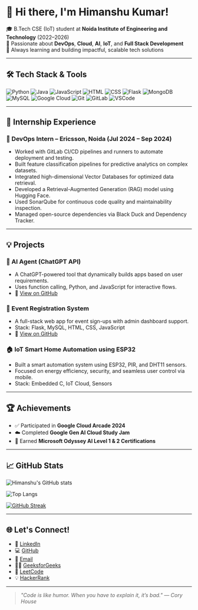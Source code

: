 # 👋 Hi there, I'm Himanshu Kumar!

🎓 B.Tech CSE (IoT) student at **Noida Institute of Engineering and Technology** (2022–2026)  
📍 Passionate about **DevOps**, **Cloud**, **AI**, **IoT**, and **Full Stack Development**  
🚀 Always learning and building impactful, scalable tech solutions

---

## 🛠️ Tech Stack & Tools

![Python](https://img.shields.io/badge/Python-3776AB?style=for-the-badge&logo=python&logoColor=white)
![Java](https://img.shields.io/badge/Java-ED8B00?style=for-the-badge&logo=openjdk&logoColor=white)
![JavaScript](https://img.shields.io/badge/JavaScript-F7DF1E?style=for-the-badge&logo=javascript&logoColor=black)
![HTML](https://img.shields.io/badge/HTML5-E34F26?style=for-the-badge&logo=html5&logoColor=white)
![CSS](https://img.shields.io/badge/CSS3-1572B6?style=for-the-badge&logo=css3&logoColor=white)
![Flask](https://img.shields.io/badge/Flask-black?style=for-the-badge&logo=flask)
![MongoDB](https://img.shields.io/badge/MongoDB-4EA94B?style=for-the-badge&logo=mongodb&logoColor=white)
![MySQL](https://img.shields.io/badge/MySQL-00000F?style=for-the-badge&logo=mysql&logoColor=white)
![Google Cloud](https://img.shields.io/badge/GCP-4285F4?style=for-the-badge&logo=googlecloud&logoColor=white)
![Git](https://img.shields.io/badge/Git-F05032?style=for-the-badge&logo=git&logoColor=white)
![GitLab](https://img.shields.io/badge/GitLab-FC6D26?style=for-the-badge&logo=gitlab&logoColor=white)
![VSCode](https://img.shields.io/badge/VS%20Code-007ACC?style=for-the-badge&logo=visual-studio-code&logoColor=white)

---

## 💼 Internship Experience

### 🧪 DevOps Intern – Ericsson, Noida (Jul 2024 – Sep 2024)
- Worked with GitLab CI/CD pipelines and runners to automate deployment and testing.
- Built feature classification pipelines for predictive analytics on complex datasets.
- Integrated high-dimensional Vector Databases for optimized data retrieval.
- Developed a Retrieval-Augmented Generation (RAG) model using Hugging Face.
- Used SonarQube for continuous code quality and maintainability inspection.
- Managed open-source dependencies via Black Duck and Dependency Tracker.

---

## 💡 Projects

### 🤖 AI Agent (ChatGPT API)
- A ChatGPT-powered tool that dynamically builds apps based on user requirements.
- Uses function calling, Python, and JavaScript for interactive flows.
- 🔗 [View on GitHub](https://github.com/Himanshucc01)

### 🧾 Event Registration System
- A full-stack web app for event sign-ups with admin dashboard support.
- Stack: Flask, MySQL, HTML, CSS, JavaScript
- 🔗 [View on GitHub](https://github.com/Himanshucc01)

### 🏠 IoT Smart Home Automation using ESP32
- Built a smart automation system using ESP32, PIR, and DHT11 sensors.
- Focused on energy efficiency, security, and seamless user control via mobile.
- Stack: Embedded C, IoT Cloud, Sensors

---

## 🏆 Achievements

- ✅ Participated in **Google Cloud Arcade 2024**
- ☁️ Completed **Google Gen AI Cloud Study Jam**
- 🏅 Earned **Microsoft Odyssey AI Level 1 & 2 Certifications**

---

## 📈 GitHub Stats

![Himanshu's GitHub stats](https://github-readme-stats.vercel.app/api?username=Himanshucc01&show_icons=true&theme=radical)

![Top Langs](https://github-readme-stats.vercel.app/api/top-langs/?username=Himanshucc01&layout=compact&theme=radical)

[![GitHub Streak](https://streak-stats.demolab.com?user=Himanshucc01&theme=radical)](https://git.io/streak-stats)

---

## 🌐 Let's Connect!

- 🔗 [LinkedIn](https://www.linkedin.com/in/himanshukumar03/)
- 💻 [GitHub](https://github.com/Himanshucc01)
- 📧 [Email](mailto:himanshukumar332005@gmail.com)
- 👨‍💻 [GeeksforGeeks](https://www.geeksforgeeks.org/user/Himanshu001)
- 🧠 [LeetCode](https://leetcode.com/Himanshu061)
- 💡 [HackerRank](https://www.hackerrank.com/Himanshu061)

---

> *"Code is like humor. When you have to explain it, it’s bad." — Cory House*
